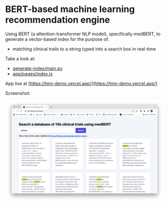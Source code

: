 # BERT-based machine learning recommendation engine

Using BERT (a attention-transformer NLP model), specifically medBERT, to generate a vector-based index for the purpose of:
* matching clinical trails to a string typed into a search box in real-time

Take a look at:
* [generate-index/main.py](generate-index/main.py)
* [app/pages/index.js](app/pages/index.js)

App live at [https://tmn-demo.vercel.app/](https://tmn-demo.vercel.app/)

Screenshot:

![alt text](screenshot.png)